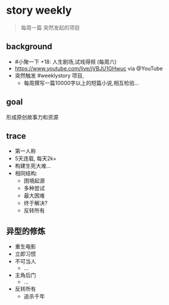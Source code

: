 # story weekly 
> 每周一篇
> 突然发起的项目

## background

- #小聚一下 +18: 人生剧场,试戏得频 (每周六) 
- https://www.youtube.com/live/jVBJU1GHwuc via @YouTube 
- 突然触发 #weeklystory 项目,
    - 每周撰写一篇10000字以上的短篇小说,相互检验...

## goal

形成原创故事力和资源

## trace

- 第一人称
- 5天连载, 每天2k+
- 构建生死大难...
- 相同结构:
    - 困境起源
    - 多种尝试
    - 最大困难
    - 终于解决?
    - 反转所有



## 异型的修炼

- 重生电影
- 立即习惯
- 不可当人
    - ...
- 主角后门
    - ...
- 反转所有
    - 追杀千年



